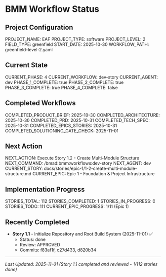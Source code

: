 # BMM Workflow Status

## Project Configuration

PROJECT_NAME: EAF
PROJECT_TYPE: software
PROJECT_LEVEL: 2
FIELD_TYPE: greenfield
START_DATE: 2025-10-30
WORKFLOW_PATH: greenfield-level-2.yaml

## Current State

CURRENT_PHASE: 4
CURRENT_WORKFLOW: dev-story
CURRENT_AGENT: dev
PHASE_1_COMPLETE: true
PHASE_2_COMPLETE: true
PHASE_3_COMPLETE: true
PHASE_4_COMPLETE: false

## Completed Workflows

COMPLETED_PRODUCT_BRIEF: 2025-10-30
COMPLETED_ARCHITECTURE: 2025-10-30
COMPLETED_PRD: 2025-10-31
COMPLETED_TECH_SPEC: 2025-10-31
COMPLETED_EPICS_STORIES: 2025-10-31
COMPLETED_SOLUTIONING_GATE_CHECK: 2025-11-01

## Next Action

NEXT_ACTION: Execute Story 1.2 - Create Multi-Module Structure
NEXT_COMMAND: /bmad:bmm:workflows:dev-story
NEXT_AGENT: dev
CURRENT_STORY: docs/stories/epic-1/1-2-create-multi-module-structure.md
CURRENT_EPIC: Epic 1 - Foundation & Project Infrastructure

## Implementation Progress

STORIES_TOTAL: 112
STORIES_COMPLETED: 1
STORIES_IN_PROGRESS: 0
STORIES_TODO: 111
CURRENT_EPIC_PROGRESS: 1/11 (Epic 1)

## Recently Completed

- **Story 1.1** - Initialize Repository and Root Build System (2025-11-01) ✅
  - Status: done
  - Review: APPROVED
  - Commits: f83af1f, c27d433, d820b34

---

_Last Updated: 2025-11-01 (Story 1.1 completed and reviewed - 1/112 stories done)_
